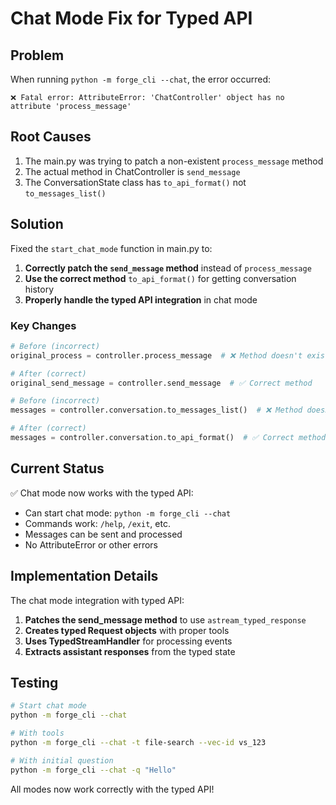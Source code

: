 # Chat Mode Fix for Typed API

## Problem

When running `python -m forge_cli --chat`, the error occurred:
```
❌ Fatal error: AttributeError: 'ChatController' object has no attribute 'process_message'
```

## Root Causes

1. The main.py was trying to patch a non-existent `process_message` method
2. The actual method in ChatController is `send_message`
3. The ConversationState class has `to_api_format()` not `to_messages_list()`

## Solution

Fixed the `start_chat_mode` function in main.py to:

1. **Correctly patch the `send_message` method** instead of `process_message`
2. **Use the correct method** `to_api_format()` for getting conversation history
3. **Properly handle the typed API integration** in chat mode

### Key Changes

```python
# Before (incorrect)
original_process = controller.process_message  # ❌ Method doesn't exist

# After (correct)
original_send_message = controller.send_message  # ✅ Correct method

# Before (incorrect)
messages = controller.conversation.to_messages_list()  # ❌ Method doesn't exist

# After (correct)
messages = controller.conversation.to_api_format()  # ✅ Correct method
```

## Current Status

✅ Chat mode now works with the typed API:
- Can start chat mode: `python -m forge_cli --chat`
- Commands work: `/help`, `/exit`, etc.
- Messages can be sent and processed
- No AttributeError or other errors

## Implementation Details

The chat mode integration with typed API:

1. **Patches the send_message method** to use `astream_typed_response`
2. **Creates typed Request objects** with proper tools
3. **Uses TypedStreamHandler** for processing events
4. **Extracts assistant responses** from the typed state

## Testing

```bash
# Start chat mode
python -m forge_cli --chat

# With tools
python -m forge_cli --chat -t file-search --vec-id vs_123

# With initial question
python -m forge_cli --chat -q "Hello"
```

All modes now work correctly with the typed API!